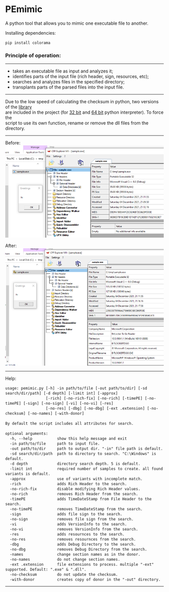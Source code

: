 # PEmimic
A python tool that allows you to mimic one executable file to another.
  
  
Installing dependencies:
```
pip install colorama
```
  
  
### Principle of operation:
---

* takes an executable file as input and analyzes it;
* identifies parts of the input file (rich header, sign, resources, etc);
* searches and analyzes files in the specified directory;
* transplants parts of the parsed files into the input file.

---

Due to the low speed of calculating the checksum in python, two versions of the [library](https://github.com/xoreaxecx/ChecksumDll)  
are included in the project (for [32 bit](https://github.com/xoreaxecx/PEmimic/blob/main/checksum32.dll) and [64 bit](https://github.com/xoreaxecx/PEmimic/blob/main/checksum64.dll) python interpreter). To force the  
script to use its own function, rename or remove the dll files from the directory.  

---

Before:  
![sample before](https://github.com/xoreaxecx/PEmimic/blob/main/sample_before.png)

After:  
![sample after](https://github.com/xoreaxecx/PEmimic/blob/main/sample_after.png)

---

Help:
```
usage: pemimic.py [-h] -in path/to/file [-out path/to/dir] [-sd search/dir/path] [-d depth] [-limit int] [-approx]
                  [-rich] [-no-rich-fix] [-no-rich] [-timePE] [-no-timePE] [-sign] [-no-sign] [-vi] [-no-vi] [-res]
                  [-no-res] [-dbg] [-no-dbg] [-ext .extension] [-no-checksum] [-no-names] [-with-donor]

By default the script includes all attributes for search.

optional arguments:
  -h, --help           show this help message and exit
  -in path/to/file     path to input file.
  -out path/to/dir     path to output dir. "-in" file path is default.
  -sd search/dir/path  path to directory to search. "C:\Windows" is default.
  -d depth             directory search depth. 5 is default.
  -limit int           required number of samples to create. all found variants is default.
  -approx              use of variants with incomplete match.
  -rich                adds Rich Header to the search.
  -no-rich-fix         disable modifying Rich Header values.
  -no-rich             removes Rich Header from the search.
  -timePE              adds TimeDateStamp from File Header to the search.
  -no-timePE           removes TimeDateStamp from the search.
  -sign                adds file sign to the search.
  -no-sign             removes file sign from the search.
  -vi                  adds VersionInfo to the search.
  -no-vi               removes VersionInfo from the search.
  -res                 adds resournces to the search.
  -no-res              removes resournces from the search.
  -dbg                 adds Debug Directory to the search.
  -no-dbg              removes Debug Directory from the search.
  -names               change section names as in the donor.
  -no-names            do not change section names.
  -ext .extension      file extensions to process. multiple "-ext" supported. Default: ".exe" & ".dll".
  -no-checksum         do not update the checksum.
  -with-donor          creates copy of donor in the "-out" directory.
```

---
